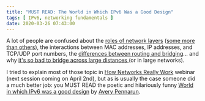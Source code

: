 ```yaml
---
title: "MUST READ: The World in Which IPv6 Was a Good Design"
tags: [ IPv6, networking fundamentals ]
date: 2020-03-26 07:43:00
---
```


A lot of people are confused about the [roles of network layers](/2019/09/response-osi-model-is-lie/) ([some more than others](/2020/03/omg-what-is-layer-2/)), the interactions between MAC addresses, IP addresses, and TCP/UDP port numbers, the [differences between routing and bridging](/2011/07/is-fibre-channel-switching-bridging-or/)... and why [it's so bad to bridge across large distances ](/2020/02/live-vmotion-into-vmware-on-aws-cloud/)(or in large networks).

I tried to explain most of those topic in [How Networks Really Work](https://www.ipspace.net/How_Networks_Really_Work) webinar (next session coming on April 2nd), but as is usually the case someone did a much better job: you MUST READ the poetic and hilariously funny [World in which IPv6 was a good design](https://apenwarr.ca/log/20170810) by [Avery Pennarun](https://www.linkedin.com/in/apenwarr/).
